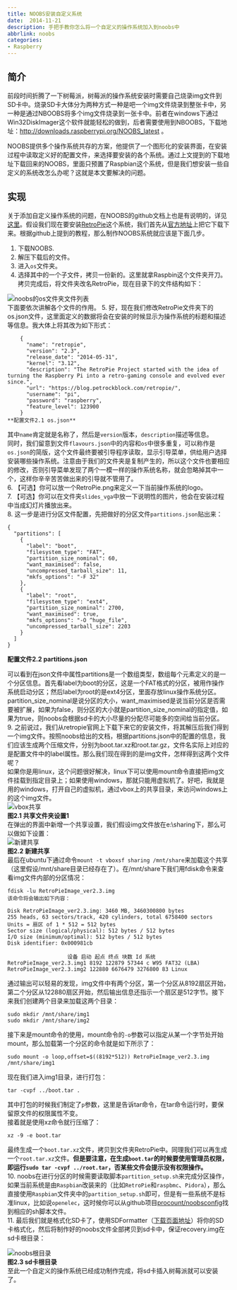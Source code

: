 ```yaml
---
title: NOOBS安装自定义系统
date:  2014-11-21
description: 手把手教你怎么将一个自定义的操作系统加入到noobs中
abbrlink: noobs
categories:
- Raspberry
---
```


## 简介

前段时间折腾了一下树莓派，树莓派的操作系统安装时需要自己烧录img文件到SD卡中。烧录SD卡大体分为两种方式一种是吧一个img文件烧录到整张卡中，另一种是通过NBOOBS将多个img文件烧录到一张卡中。前者在windows下通过Win32DiskImager这个软件就能轻松的做到，后者需要使用到NBOOBS，下载地址：http://downloads.raspberrypi.org/NOOBS_latest 。

NOOBS提供多个操作系统共存的方案，他提供了一个图形化的安装界面，在安装过程中读取定义好的配置文件，来选择要安装的各个系统。通过上文提到的下载地址下载回来的NOOBS，里面只预置了Raspbian这个系统，但是我们想安装一些自定义的系统改怎么办呢？这就是本文要解决的问题。

## 实现

关于添加自定义操作系统的问题，在NOOBS的github文档上也是有说明的，详见[这里](https://github.com/raspberrypi/noobs#how-to-create-a-custom-os-version)。假设我们现在要安装[RetroPie](https://blog.petrockblock.com/retropie/)这个系统，我们首先从[官方地址](https://blog.petrockblock.com/download/retropie-project-image/)上把它下载下来。根据github上提到的教程，那么制作NOOBS系统就应该是下面几步。

1. 下载NOOBS.
2. 解压下载后的文件。
3. 进入`os`文件夹。
4. 选择其中的一个子文件，拷贝一份新的。这里就拿Raspbin这个文件夹开刀。拷贝完成后，将文件夹改名RetroPie，现在目录下的文件结构如下：

![noobs的os文件夹文件列表](images/noobs_os_dir.jpg "")  
下面要依次讲解各个文件的作用。
5. 好，现在我们修改RetroPie文件夹下的os.json文件，这里面定义的数据将会在安装的时候显示为操作系统的标题和描述等信息。我大体上将其改为如下形式：

        {
          "name": "retropie",
          "version": "2.3",
          "release_date": "2014-05-31",
          "kernel": "3.12",
          "description": "The RetroPie Project started with the idea of turning the Raspberry Pi into a retro-gaming console and evolved ever since.",
          "url": "https://blog.petrockblock.com/retropie/",
          "username": "pi",
          "password": "raspberry",
          "feature_level": 123900
        }
    **配置文件2.1 os.json**

其中`name`肯定就是名称了，然后是`version`版本，`description`描述等信息。   
同时，我们留意到文件`flavours.json`中的内容和`os`中很多重复，可以称作是`os.json`的简版，这个文件最终要被引导程序读取，显示引导菜单，供给用户选择安装哪些操作系统。注意由于我们的文件夹是复制产生的，所以这个文件也要相应的修改，否则引导菜单发现了两个一模一样的操作系统名称，就会忽略掉其中一个，这样你辛辛苦苦做出来的引导就不管用了。  
6. 【可选】你可以放一个RetroPie.png来定义一下当前操作系统的logo。  
7. 【可选】你可以在文件夹`slides_vga`中放一下说明性的图片，他会在安装过程中当成幻灯片播放出来。  
8. 这一步是进行分区文件配置，先把做好的分区文件`partitions.json`贴出来：

    {
      "partitions": [
        {
          "label": "boot",
          "filesystem_type": "FAT",
          "partition_size_nominal": 60,
          "want_maximised": false,
          "uncompressed_tarball_size": 11,
          "mkfs_options": "-F 32"
        },
        {
          "label": "root",
          "filesystem_type": "ext4",
          "partition_size_nominal": 2700,
          "want_maximised": true,
          "mkfs_options": "-O ^huge_file",
          "uncompressed_tarball_size": 2203
        }
      ]
    }

**配置文件2.2 partitions.json**

可以看到在json文件中属性partitions是一个数组类型，数组每个元素定义的是一个分区信息。首先看label为boot的分区，这是一个FAT格式的分区，被用作操作系统启动分区；然后label为root的是ext4分区，里面存放linux操作系统分区。partition_size_nominal是说分区的大小，want_maximised是说当前分区是否需要被扩展，如果为false，则分区的大小就是partition_size_nominal的指定值，如果为true，则noobs会根据sd卡的大小尽量的分配尽可能多的空间给当前分区。   
9. 之前说过，我们从retropie官网上下载下来它的安装文件，将其解压后我们得到一个img文件。按照noobs给出的文档，根据partitions.json中的配置的信息，我们应该生成两个压缩文件，分别为boot.tar.xz和root.tar.gz，文件名实际上对应的是配置文件中的label属性。那么我们现在得到的是img文件，怎样得到这两个文件呢？  
    如果你是用linux，这个问题很好解决，linux下可以使用mount命令直接把img文件挂载到指定目录上；如果使用windows，那就只能用虚拟机了。好吧，我就是用的windows，打开自己的虚拟机，通过vbox上的共享目录，来访问windows上的这个img文件。  
    ![vbox共享](images/select_share.png)   
    **图2.1 共享文件夹设置1**  
    在弹出的界面中新增一个共享设置，我们假设img文件放在e:\sharing下，那么可以做如下设置：  
    ![新建共享](images/add_new_vbox_share.png)  
    **图2.2 新建共享**  
    最后在ubuntu下通过命令`mount -t vboxsf sharing /mnt/share`来加载这个共享（这里假设/mnt/share目录已经存在了）。在/mnt/share下我们用fdisk命令来查看img文件内部的分区情况：

    fdisk -lu RetroPieImage_ver2.3.img
    该命令将会输出如下内容：
    
    Disk RetroPieImage_ver2.3.img: 3460 MB, 3460300800 bytes
    255 heads, 63 sectors/track, 420 cylinders, total 6758400 sectors
    Units = 扇区 of 1 * 512 = 512 bytes
    Sector size (logical/physical): 512 bytes / 512 bytes
    I/O size (minimum/optimal): 512 bytes / 512 bytes
    Disk identifier: 0x000981cb
    
                       设备 启动 起点 终点 块数 Id 系统
    RetroPieImage_ver2.3.img1 8192 122879 57344 c W95 FAT32 (LBA)
    RetroPieImage_ver2.3.img2 122880 6676479 3276800 83 Linux

通过输出可以轻易的发现，img文件中有两个分区，第一个分区从8192扇区开始，第二个分区从122880扇区开始，然后输出信息还指示一个扇区是512字节。接下来我们创建两个目录来加载这两个目录：

    sudo mkdir /mnt/share/img1
    sudo mkdir /mnt/share/img2

接下来是mount命令的使用，mount命令的`-o`参数可以指定从某一个字节处开始mount，那么加载第一个分区的命令就是如下所示了：

    sudo mount -o loop,offset=$((8192*512)) RetroPieImage_ver2.3.img /mnt/share/img1

现在我们进入img1目录，进行打包：

    tar -cvpf ../boot.tar .

其中打包的时候我们制定了`p`参数，这里是告诉tar命令，在tar命令运行时，要保留原文件的权限属性不变。  
接着就是使用xz命令就行压缩了：

    xz -9 -e boot.tar

最终生成一个`boot.tar.xz`文件，拷贝到文件夹RetroPie中。同理我们可以再生成一个`root.tar.xz`文件。**但是要注意，在生成`boot.tar`的时候要使用管理员权限，即运行`sudo tar -cvpf ../root.tar`，否某些文件会提示没有权限操作。**  
10. noobs在进行分区的时候需要读取脚本`partition_setup.sh`来完成分区操作，如果当前系统是由`Raspbian`改装来的（比如`RetroPie`和`raspbmc`、`Pidora`），那么直接使用`Raspbian`文件夹中的`partition_setup.sh`即可，但是有一些系统不是标准linux，比如说`openelec`，这时候你可以从github项目[procount/noobsconfig](https://github.com/procount/noobsconfig "")找到相应的sh脚本文件。  
11. 最后我们就是格式化SD卡了，使用SDFormatter（[下载页面地址](https://www.sdcard.org/chs/downloads/formatter_4/)）将你的SD卡格式化，然后将制作好的noobs文件全部拷贝到sd卡中，保证recovery.img在sd卡根目录：

![noobs根目录](images/noobs_files.jpg)  
**图2.3 sd卡根目录**  
至此一个自定义的操作系统已经成功制作完成，将sd卡插入树莓派就可以安装了。
